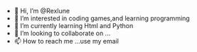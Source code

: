 - 👋 Hi, I’m @Rexlune
- 👀 I’m interested in coding games,and learning programming 
- 🌱 I’m currently learning Html and Python
- 💞️ I’m looking to collaborate on ...
- 📫 How to reach me ...use my email

<!---
Rexlune/Rexlune is a ✨ special ✨ repository because its `README.md` (this file) appears on your GitHub profile.
You can click the Preview link to take a look at your changes.
--->
